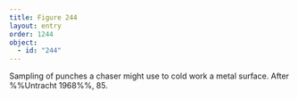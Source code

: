 ```yaml
---
title: Figure 244
layout: entry
order: 1244
object:
  - id: "244"
---
```


Sampling of punches a chaser might use to cold work a metal surface. After %%Untracht 1968%%, 85.
